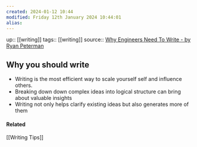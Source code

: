 ```yaml
---
created: 2024-01-12 10:44
modified: Friday 12th January 2024 10:44:01
alias:
---
```

up::  [[writing]]
tags:: [[writing]]
source:: [Why Engineers Need To Write - by Ryan Peterman](https://www.developing.dev/p/why-engineers-need-to-write)

## Why you should write

- Writing is the most efficient way to scale yourself self and influence others.
-  Breaking down down complex ideas into logical structure can bring about valuable insights
- Writing not only helps clarify existing ideas but also generates more of them




#### Related
[[Writing Tips]]
